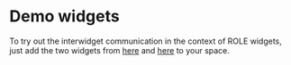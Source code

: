 # Demo widgets
To try out the interwidget communication in the context of ROLE widgets, just add the two widgets from [here](https://rwth-acis.github.io/InterwidgetCommunication/frontendComponent-TestWidget/widget.xml) and [here](https://rwth-acis.github.io/InterwidgetCommunication/frontendComponent-TestWidget2/widget.xml) to your space.

